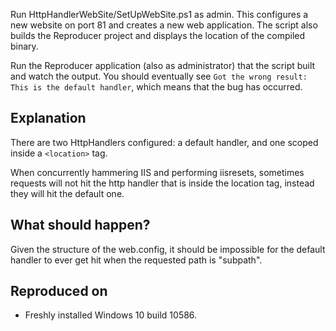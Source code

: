 Run HttpHandlerWebSite/SetUpWebSite.ps1 as admin. This configures a new website on port 81 and creates a new web application. The script also builds the Reproducer project and displays the location of the compiled binary.

Run the Reproducer application (also as administrator) that the script built and watch the output. You should eventually see `Got the wrong result: This is the default handler`, which means that the bug has occurred.

Explanation
-----------
There are two HttpHandlers configured: a default handler, and one scoped inside a `<location>` tag.

When concurrently hammering IIS and performing iisresets, sometimes requests will not hit the http handler that is inside the location tag, instead they will hit the default one.


What should happen?
-------------------
Given the structure of the web.config, it should be impossible for the default handler to ever get hit when the requested path is "subpath".

Reproduced on
-------------
* Freshly installed Windows 10 build 10586.

